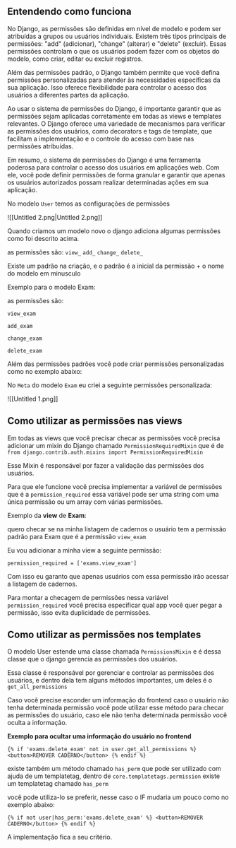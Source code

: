   

## Entendendo como funciona

  

No Django, as permissões são definidas em nível de modelo e podem ser atribuídas a grupos ou usuários individuais. Existem três tipos principais de permissões: "add" (adicionar), "change" (alterar) e "delete" (excluir). Essas permissões controlam o que os usuários podem fazer com os objetos do modelo, como criar, editar ou excluir registros.

Além das permissões padrão, o Django também permite que você defina permissões personalizadas para atender às necessidades específicas da sua aplicação. Isso oferece flexibilidade para controlar o acesso dos usuários a diferentes partes da aplicação.

Ao usar o sistema de permissões do Django, é importante garantir que as permissões sejam aplicadas corretamente em todas as views e templates relevantes. O Django oferece uma variedade de mecanismos para verificar as permissões dos usuários, como decorators e tags de template, que facilitam a implementação e o controle do acesso com base nas permissões atribuídas.

Em resumo, o sistema de permissões do Django é uma ferramenta poderosa para controlar o acesso dos usuários em aplicações web. Com ele, você pode definir permissões de forma granular e garantir que apenas os usuários autorizados possam realizar determinadas ações em sua aplicação.

  

No modelo `User` temos as configurações de permissões

![[Untitled 2.png|Untitled 2.png]]

  

Quando criamos um modelo novo o django adiciona algumas permissões como foi descrito acima.

as permissões são: `view_` `add_` `change_` `delete_`

Existe um padrão na criação, e o padrão é a inicial da permissão + o nome do modelo em minusculo

  

Exemplo para o modelo Exam:

as permissões são:

`view_exam`

`add_exam`

`change_exam`

`delete_exam`

  

Além das permissões padrões você pode criar permissões personalizadas como no exemplo abaixo:

No `Meta` do modelo `Exam` eu criei a seguinte permissões personalizada:

![[Untitled 1.png]]

  

  

## Como utilizar as permissões nas views

  

Em todas as views que você precisar checar as permissões você precisa adicionar um mixin do Django chamado `PermissionRequiredMixin` que é de `from django.contrib.auth.mixins import PermissionRequiredMixin`

  

Esse Mixin é responsável por fazer a validação das permissões dos usuários.

  

Para que ele funcione você precisa implementar a variável de permissões que é a `permission_required` essa variável pode ser uma string com uma única permissão ou um array com várias permissões.

  

Exemplo da **view** de **Exam**:

quero checar se na minha listagem de cadernos o usuário tem a permissão padrão para Exam que é a permissão `view_exam`

  

Eu vou adicionar a minha view a seguinte permissão:

`permission_required = ['exams.view_exam']`

  

Com isso eu garanto que apenas usuários com essa permissão irão acessar a listagem de cadernos.

  

Para montar a checagem de permissões nessa variável `permission_required` você precisa especificar qual app você quer pegar a permissão, isso evita duplicidade de permissões.

  

  

## Como utilizar as permissões nos templates

  

O modelo User estende uma classe chamada `PermissionsMixin` e é dessa classe que o django gerencia as permissões dos usuários.

  

Essa classe é responsável por gerenciar e controlar as permissões dos usuários, e dentro dela tem alguns métodos importantes, um deles é o `get_all_permissions`

  

Caso você precise esconder um informação do frontend caso o usuário não tenha determinada permissão você pode utilizar esse método para checar as permissões do usuário, caso ele não tenha determinada permissão você oculta a informação.

  

**Exemplo para ocultar uma informação do usuário no frontend**

`{% if 'exams.delete_exam' not in user.get_all_permissions %} <button>REMOVER CADERNO</button> {% endif %}`

  

existe também um método chamado `has_perm` que pode ser utilizado com ajuda de um templatetag, dentro de `core.templatetags.permission` existe um templatetag chamado `has_perm`

  

você pode utiliza-lo se preferir, nesse caso o IF mudaria um pouco como no exemplo abaixo:

`{% if not user|has_perm:'exams.delete_exam' %} <button>REMOVER CADERNO</button> {% endif %}`

  

A implementação fica a seu critério.